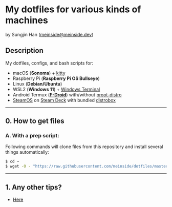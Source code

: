 # My dotfiles for various kinds of machines

by Sungjin Han (<meinside@meinside.dev>)

## Description

My dotfiles, configs, and bash scripts for:

- macOS (**Sonoma**) + [kitty](https://sw.kovidgoyal.net/kitty/)
- Raspberry Pi (**Raspberry Pi OS Bullseye**)
- Linux (**Debian/Ubuntu**)
- WSL2 (**Windows 11**) + [Windows Terminal](https://apps.microsoft.com/store/detail/windows-terminal/9N0DX20HK701)
- Android Termux (**[F-Droid](https://f-droid.org/en/packages/com.termux/)**) with/without [proot-distro](https://github.com/termux/proot-distro)
- [SteamOS](https://store.steampowered.com/steamos) on [Steam Deck](https://store.steampowered.com/steamdeck) with bundled [distrobox](https://github.com/89luca89/distrobox)

---

## 0. How to get files

### A. With a prep script:

Following commands will clone files from this repository and install several things automatically:

```bash
$ cd ~
$ wget -O - "https://raw.githubusercontent.com/meinside/dotfiles/master/bin/prep.sh" | bash
```

---

## 1. Any other tips?

- [Here](https://github.com/meinside/dotfiles/blob/master/docs/tips.md)

